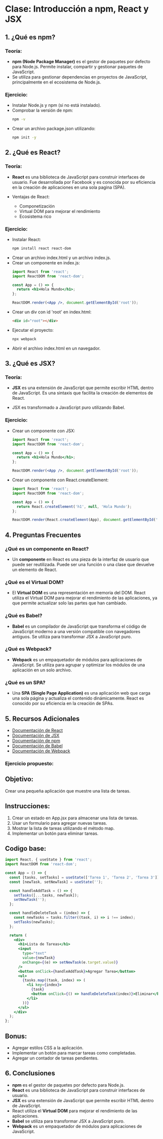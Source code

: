 # Clase: Introducción a npm, React y JSX


## 1. ¿Qué es npm? 

### Teoría:
- **npm (Node Package Manager)** es el gestor de paquetes por defecto para Node.js. Permite instalar, compartir y gestionar paquetes de JavaScript.
- Se utiliza para gestionar dependencias en proyectos de JavaScript, principalmente en el ecosistema de Node.js.

### Ejercicio:
- Instalar Node.js y npm (si no está instalado).
- Comprobar la versión de npm:
  ```bash
  npm -v
  ```
- Crear un archivo package.json utilizando:
  ```bash
  npm init -y
  ```

## 2. ¿Qué es React?

### Teoría:
- **React** es una biblioteca de JavaScript para construir interfaces de usuario. Fue desarrollada por Facebook y es conocida por su eficiencia en la creación de aplicaciones en una sola pagina (SPA).

- Ventajas de React:
  - Componetización
  - Virtual DOM para mejorar el rendimiento
  - Ecosistema rico

### Ejercicio:
- Instalar React:
  ```bash
  npm install react react-dom
  ```
- Crear un archivo index.html y un archivo index.js.
- Crear un componente en index.js:
  ```jsx
  import React from 'react';
  import ReactDOM from 'react-dom';

  const App = () => {
    return <h1>Hola Mundo</h1>;
  };

  ReactDOM.render(<App />, document.getElementById('root'));
  ```
- Crear un div con id 'root' en index.html:
  ```html
  <div id="root"></div>
  ```
- Ejecutar el proyecto:
  ```bash
  npx webpack
  ```
- Abrir el archivo index.html en un navegador.

## 3. ¿Qué es JSX?

### Teoría:
- **JSX** es una extensión de JavaScript que permite escribir HTML dentro de JavaScript. Es una sintaxis que facilita la creación de elementos de React.

- JSX es transformado a JavaScript puro utilizando Babel.

### Ejercicio:

- Crear un componente con JSX:
  ```jsx
  import React from 'react';
  import ReactDOM from 'react-dom';

  const App = () => {
    return <h1>Hola Mundo</h1>;
  };

  ReactDOM.render(<App />, document.getElementById('root'));
  ```

- Crear un componente con React.createElement:
  ```jsx
  import React from 'react';
  import ReactDOM from 'react-dom';

  const App = () => {
    return React.createElement('h1', null, 'Hola Mundo');
  };

  ReactDOM.render(React.createElement(App), document.getElementById('root'));
  ```

## 4. Preguntas Frecuentes

### ¿Qué es un componente en React?

- Un **componente** en React es una pieza de la interfaz de usuario que puede ser reutilizada. Puede ser una función o una clase que devuelve un elemento de React.

### ¿Qué es el Virtual DOM?

- El **Virtual DOM** es una representación en memoria del DOM. React utiliza el Virtual DOM para mejorar el rendimiento de las aplicaciones, ya que permite actualizar solo las partes que han cambiado.

### ¿Qué es Babel?

- **Babel** es un compilador de JavaScript que transforma el código de JavaScript moderno a una versión compatible con navegadores antiguos. Se utiliza para transformar JSX a JavaScript puro.

### ¿Qué es Webpack?

- **Webpack** es un empaquetador de módulos para aplicaciones de JavaScript. Se utiliza para agrupar y optimizar los módulos de una aplicación en un solo archivo.

### ¿Qué es un SPA?

- Una **SPA (Single Page Application)** es una aplicación web que carga una sola página y actualiza el contenido dinámicamente. React es conocido por su eficiencia en la creación de SPAs.

## 5. Recursos Adicionales

- [Documentación de React](https://es.reactjs.org/)
- [Documentación de JSX](https://es.reactjs.org/docs/introducing-jsx.html)
- [Documentación de npm](https://docs.npmjs.com/)
- [Documentación de Babel](https://babeljs.io/docs/en/)
- [Documentación de Webpack](https://webpack.js.org/concepts/)


### Ejercicio propuesto:

## Objetivo:
  Crear una pequeña aplicación que muestre una lista de tareas.
## Instrucciones:
  1. Crear un estado en App.jsx para almacenar una lista de tareas.
  2. Usar un formulario para agregar nuevas tareas.
  3. Mostrar la lista de tareas utilizando el método map.
  4. Implementar un botón para eliminar tareas.

## Codigo base:
```jsx
import React, { useState } from 'react';
import ReactDOM from 'react-dom';

const App = () => {
  const [tasks, setTasks] = useState(['Tarea 1', 'Tarea 2', 'Tarea 3']);
  const [newTask, setNewTask] = useState('');

  const handleAddTask = () => {
    setTasks([...tasks, newTask]);
    setNewTask('');
  };

  const handleDeleteTask = (index) => {
    const newTasks = tasks.filter((task, i) => i !== index);
    setTasks(newTasks);
  };

  return (
    <div>
      <h1>Lista de Tareas</h1>
      <input
        type="text"
        value={newTask}
        onChange={(e) => setNewTask(e.target.value)}
      />
      <button onClick={handleAddTask}>Agregar Tarea</button>
      <ul>
        {tasks.map((task, index) => (
          <li key={index}>
            {task}
            <button onClick={() => handleDeleteTask(index)}>Eliminar</button>
          </li>
        ))}
      </ul>
    </div>
  );
};
```

## Bonus:

- Agregar estilos CSS a la aplicación.
- Implementar un botón para marcar tareas como completadas.
- Agregar un contador de tareas pendientes.


## 6. Conclusiones

- **npm** es el gestor de paquetes por defecto para Node.js.
- **React** es una biblioteca de JavaScript para construir interfaces de usuario.
- **JSX** es una extensión de JavaScript que permite escribir HTML dentro de JavaScript.
- React utiliza el **Virtual DOM** para mejorar el rendimiento de las aplicaciones.
- **Babel** se utiliza para transformar JSX a JavaScript puro.
- **Webpack** es un empaquetador de módulos para aplicaciones de JavaScript.



